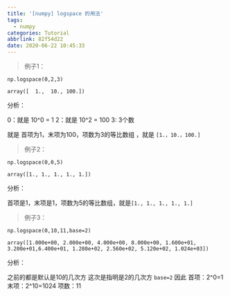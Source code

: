 ```yaml
---
title: '[numpy] logspace 的用法'
tags:
  - numpy
categories: Tutorial
abbrlink: 82f54d22
date: 2020-06-22 10:45:33
---
```


> 例子1：

```
np.logspace(0,2,3)
```
`array([  1.,  10., 100.])`

分析：

0：就是 10^0 = 1
2：就是 10^2 = 100
3: 3个数

就是 首项为1，末项为100，项数为3的等比数组 ，就是 `[1.，10.，100.]`


> 例子2：

```
np.logspace(0,0,5)
```
`array([1., 1., 1., 1., 1.])`

分析：

首项是1，末项是1，项数为5的等比数组，就是`[1., 1., 1., 1., 1.]`


> 例子3：

```
np.logspace(0,10,11,base=2)
```
`array([1.000e+00, 2.000e+00, 4.000e+00, 8.000e+00, 1.600e+01, 3.200e+01,6.400e+01, 1.280e+02, 2.560e+02, 5.120e+02, 1.024e+03])`

分析：

之前的都是默认是10的几次方
这次是指明是2的几次方  `base=2`
因此
首项：2^0=1
末项：2^10=1024
项数：11
